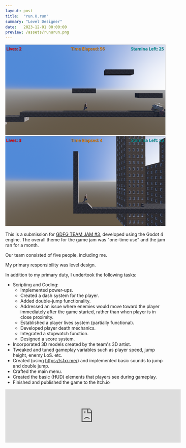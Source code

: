 ```yaml
---
layout: post
title:  "run.U.run"
summary: "Level Designer"
date:   2023-12-01 00:00:00
preview: /assets/runurun.png
---
```


![Picture 1](/assets/run1.png)
![Picture 2](/assets/run2.png)

This is a submission for [GDFG TEAM JAM #3](https://itch.io/jam/gdfg-team-jam-3), developed using the Godot 4 engine. The overall theme for the game jam was "one-time use" and the jam ran for a month.

Our team consisted of five people, including me.

My primary responsibility was level design.

In addition to my primary duty, I undertook the following tasks:

*  Scripting and Coding:
    * Implemented power-ups.
    * Created a dash system for the player.
    * Added double-jump functionality.
    * Addressed an issue where enemies would move toward the player immediately after the game started, rather than when player is in close proximity.
    * Established a player lives system (partially functional).
    * Developed player death mechanics.
    * Integrated a stopwatch function.
    * Designed a score system.
*  Incorporated 3D models created by the team's 3D artist.
*  Tweaked and tuned gameplay variables such as player speed, jump height, enemy LoS. etc.
*  Created (using https://sfxr.me/) and implemented basic sounds to jump and double jump.
*  Crafted the main menu.
*  Created the basic (HUD) elements that players see during gameplay.
*  Finished and published the game to the Itch.io

<iframe frameborder="0" src="https://itch.io/embed/2191501" width="552" height="167"><a href="https://htramu.itch.io/gdfg-team7">run.U.run by Umarth, hobbock, dragonmushu3, Ursid, bei</a></iframe>